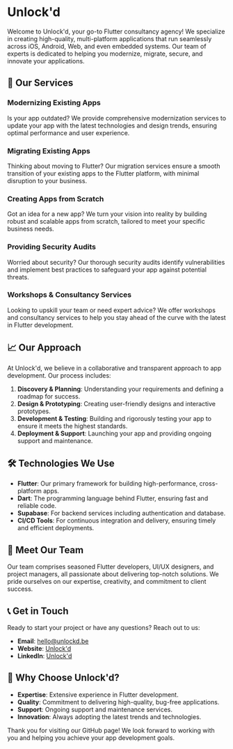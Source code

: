 # Unlock'd

Welcome to Unlock'd, your go-to Flutter consultancy agency! We specialize in creating high-quality, multi-platform applications that run seamlessly across iOS, Android, Web, and even embedded systems. Our team of experts is dedicated to helping you modernize, migrate, secure, and innovate your applications.

## 🚀 Our Services

### Modernizing Existing Apps
Is your app outdated? We provide comprehensive modernization services to update your app with the latest technologies and design trends, ensuring optimal performance and user experience.

### Migrating Existing Apps
Thinking about moving to Flutter? Our migration services ensure a smooth transition of your existing apps to the Flutter platform, with minimal disruption to your business.

### Creating Apps from Scratch
Got an idea for a new app? We turn your vision into reality by building robust and scalable apps from scratch, tailored to meet your specific business needs.

### Providing Security Audits
Worried about security? Our thorough security audits identify vulnerabilities and implement best practices to safeguard your app against potential threats.

### Workshops & Consultancy Services
Looking to upskill your team or need expert advice? We offer workshops and consultancy services to help you stay ahead of the curve with the latest in Flutter development.

## 📈 Our Approach

At Unlock'd, we believe in a collaborative and transparent approach to app development. Our process includes:

1. **Discovery & Planning**: Understanding your requirements and defining a roadmap for success.
2. **Design & Prototyping**: Creating user-friendly designs and interactive prototypes.
3. **Development & Testing**: Building and rigorously testing your app to ensure it meets the highest standards.
4. **Deployment & Support**: Launching your app and providing ongoing support and maintenance.

## 🛠️ Technologies We Use

- **Flutter**: Our primary framework for building high-performance, cross-platform apps.
- **Dart**: The programming language behind Flutter, ensuring fast and reliable code.
- **Supabase**: For backend services including authentication and database.
- **CI/CD Tools**: For continuous integration and delivery, ensuring timely and efficient deployments.

## 👥 Meet Our Team

Our team comprises seasoned Flutter developers, UI/UX designers, and project managers, all passionate about delivering top-notch solutions. We pride ourselves on our expertise, creativity, and commitment to client success.

## 📞 Get in Touch

Ready to start your project or have any questions? Reach out to us:

- **Email**: hello@unlockd.be
- **Website**: [Unlock'd](https://unlockd.be)
- **LinkedIn**: [Unlock'd](https://www.linkedin.com/company/unlockd-hq)

## 🌟 Why Choose Unlock'd?

- **Expertise**: Extensive experience in Flutter development.
- **Quality**: Commitment to delivering high-quality, bug-free applications.
- **Support**: Ongoing support and maintenance services.
- **Innovation**: Always adopting the latest trends and technologies.

Thank you for visiting our GitHub page! We look forward to working with you and helping you achieve your app development goals.
